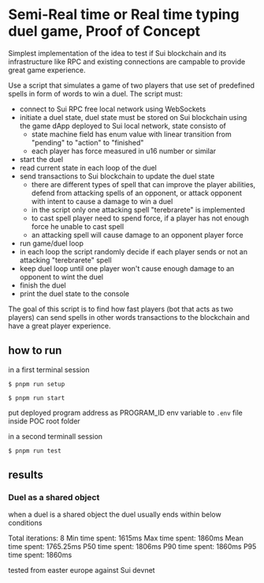 # Semi-Real time or Real time typing duel game, Proof of Concept

Simplest implementation of the idea to test if Sui blockchain and its infrastructure like RPC and existing connections are campable to provide great game experience.

Use a script that simulates a game of two players that use set of predefined spells in form of words to win a duel. The script must:
* connect to Sui RPC free local network using WebSockets 
* initiate a duel state, duel state must be stored on Sui blockchain using the game dApp deployed to Sui local network, state consisto of
    * state machine field has enum value with linear transition from "pending" to "action" to "finished"
    * each player has force measured in u16 number or similar
* start the duel
* read current state in each loop of the duel
* send transactions to Sui blockchain to update the duel state
    * there are different types of spell that can improve the player abilities, defend from attacking spells of an opponent, or attack opponent with intent to cause a damage to win a duel
    * in the script only one attacking spell "terebrarete" is implemented
    * to cast spell player need to spend force, if a player has not enough force he unable to cast spell
    * an attacking spell will cause damage to an opponent player force
* run game/duel loop
* in each loop the script randomly decide if each player sends or not an attacking "terebrarete" spell
* keep duel loop until one player won't cause enough damage to an opponent to wint the duel
* finish the duel
* print the duel state to the console

The goal of this script is to find how fast players (bot that acts as two players) can send spells in other words transactions to the blockchain and have a great player experience.

## how to run

in a first terminal session

    $ pnpm run setup

    $ pnpm run start

put deployed program address as PROGRAM_ID env variable to `.env` file inside POC root folder

in a second terminall session

    $ pnpm run test

## results

### Duel as a shared object

when a duel is a shared object the duel usually ends within below conditions

Total iterations: 8
Min time spent: 1615ms
Max time spent: 1860ms
Mean time spent: 1765.25ms
P50 time spent: 1806ms
P90 time spent: 1860ms
P95 time spent: 1860ms

tested from easter europe against Sui devnet

